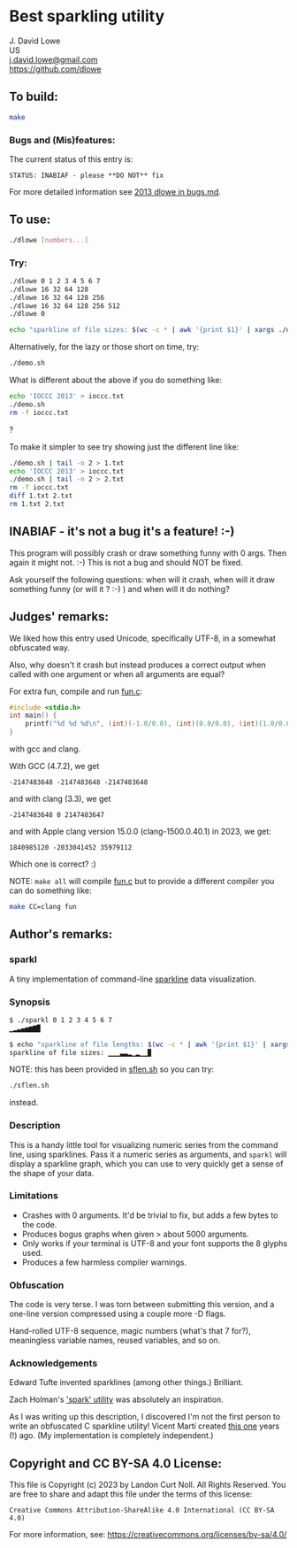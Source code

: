 # Best sparkling utility

J. David Lowe\
US\
<j.david.lowe@gmail.com>\
<https://github.com/dlowe>


## To build:

```sh
make
```


### Bugs and (Mis)features:

The current status of this entry is:

```
STATUS: INABIAF - please **DO NOT** fix
```

For more detailed information see [2013 dlowe in bugs.md](/bugs.md#2013-dlowe).


## To use:

```sh
./dlowe [numbers...]
```


### Try:

```sh
./dlowe 0 1 2 3 4 5 6 7
./dlowe 16 32 64 128
./dlowe 16 32 64 128 256
./dlowe 16 32 64 128 256 512
./dlowe 0

echo "sparkline of file sizes: $(wc -c * | awk '{print $1}' | xargs ./dlowe)" # or ./sflen.sh
```

Alternatively, for the lazy or those short on time, try:

```sh
./demo.sh
```

What is different about the above if you do something like:

```sh
echo 'IOCCC 2013' > ioccc.txt
./demo.sh
rm -f ioccc.txt
```

?

To make it simpler to see try showing just the different line like:

```sh
./demo.sh | tail -n 2 > 1.txt
echo 'IOCCC 2013' > ioccc.txt
./demo.sh | tail -n 2 > 2.txt
rm -f ioccc.txt
diff 1.txt 2.txt
rm 1.txt 2.txt
```


## INABIAF - it's not a bug it's a feature! :-)

This program will possibly crash or draw something funny with 0 args. Then
again it might not. :-) This is not a bug and should NOT be fixed.

Ask yourself the following questions: when will it crash, when will it draw
something funny (or will it ? :-) ) and when will it do nothing?


## Judges' remarks:

We liked how this entry used Unicode, specifically UTF-8, in a somewhat obfuscated way.

Also, why doesn't it crash but instead produces a correct output when called
with one argument or when all arguments are equal?

For extra fun, compile and run [fun.c](fun.c):

```c
#include <stdio.h>
int main() {
    printf("%d %d %d\n", (int)(-1.0/0.0), (int)(0.0/0.0), (int)(1.0/0.0));
}
```

with gcc and clang.


With GCC (4.7.2), we get

```
-2147483648 -2147483648 -2147483648
```

and with clang (3.3), we get

```
-2147483648 0 2147483647
```

and with Apple clang version 15.0.0 (clang-1500.0.40.1) in 2023, we get:

```
1840985120 -2033041452 35979112
```

Which one is correct? :)

NOTE: `make all` will compile [fun.c](fun.c) but to provide a different compiler
you can do something like:

```sh
make CC=clang fun
```


## Author's remarks:

### sparkl

A tiny implementation of command-line
[sparkline](https://en.wikipedia.org/wiki/Sparkline) data visualization.

### Synopsis

```sh
$ ./sparkl 0 1 2 3 4 5 6 7
▁▂▃▄▅▆▇▉

$ echo "sparkline of file lengths: $(wc -c * | awk '{print $1}' | xargs ./sparkl)"
sparkline of file sizes: ▁▁▁▃▃▂▁▂▁▁▉
```

NOTE: this has been provided in [sflen.sh](sflen.sh) so you can try:

```sh
./sflen.sh
```

instead.

### Description

This is a handy little tool for visualizing numeric series from the
command line, using sparklines. Pass it a numeric series as arguments, and
`sparkl` will display a sparkline graph, which you can use to very quickly get a
sense of the shape of your data.

### Limitations

* Crashes with 0 arguments. It'd be trivial to fix, but adds a few bytes to the
  code.
* Produces bogus graphs when given > about 5000 arguments.
* Only works if your terminal is UTF-8 and your font supports the 8 glyphs
  used.
* Produces a few harmless compiler warnings.

### Obfuscation

The code is very terse. I was torn between submitting this version, and a
one-line version compressed using a couple more -D flags.

Hand-rolled UTF-8 sequence, magic numbers (what's that 7 for?), meaningless
variable names, reused variables, and so on.

### Acknowledgements

Edward Tufte invented sparklines (among other things.) Brilliant.

Zach Holman's ['spark' utility](https://github.com/holman/spark) was absolutely
an inspiration.

As I was writing up this description, I discovered I'm not the first person to
write an obfuscated C sparkline utility! Vicent Martí created
[this one](https://gist.github.com/vmg/1368661) years (!) ago. (My
implementation is completely independent.)


## Copyright and CC BY-SA 4.0 License:

This file is Copyright (c) 2023 by Landon Curt Noll.  All Rights Reserved.
You are free to share and adapt this file under the terms of this license:

    Creative Commons Attribution-ShareAlike 4.0 International (CC BY-SA 4.0)

For more information, see: https://creativecommons.org/licenses/by-sa/4.0/

